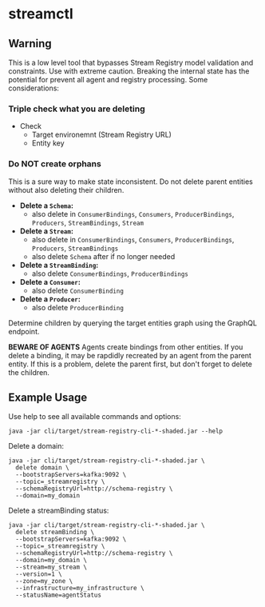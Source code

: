 
# streamctl

## Warning
This is a low level tool that bypasses Stream Registry model validation and constraints. Use with extreme caution. Breaking the internal state has the potential for prevent all agent and registry processing. Some considerations:

### Triple check what you are deleting
* Check
  * Target environemnt (Stream Registry URL)
  * Entity key

### Do NOT create orphans
This is a sure way to make state inconsistent. Do not delete parent entities without also deleting their children.

* **Delete a `Schema`:**
  * also delete in `ConsumerBindings`, `Consumers`, `ProducerBindings`, `Producers`, `StreamBindings`, `Stream`
* **Delete a `Stream`:**
  * also delete in `ConsumerBindings`, `Consumers`, `ProducerBindings`, `Producers`, `StreamBindings`
  * also delete `Schema` after if no longer needed
* **Delete a `StreamBinding`:**
  * also delete `ConsumerBindings`, `ProducerBindings`
* **Delete a `Consumer`:**
  * also delete `ConsumerBinding`
* **Delete a `Producer`:**
  * also delete `ProducerBinding`

Determine children by querying the target entities graph using the GraphQL endpoint.

**BEWARE OF AGENTS** Agents create bindings from other entities. If you delete a binding, it may be rapdidly recreated by an agent from the parent entity. If this is a problem, delete the parent first, but don't forget to delete the children.

## Example Usage

Use help to see all available commands and options:

```shell script
java -jar cli/target/stream-registry-cli-*-shaded.jar --help
```

Delete a domain:

```shell script
java -jar cli/target/stream-registry-cli-*-shaded.jar \
  delete domain \
  --bootstrapServers=kafka:9092 \
  --topic=_streamregistry \
  --schemaRegistryUrl=http://schema-registry \
  --domain=my_domain
```

Delete a streamBinding status:

```shell script
java -jar cli/target/stream-registry-cli-*-shaded.jar \
  delete streamBinding \
  --bootstrapServers=kafka:9092 \
  --topic=_streamregistry \
  --schemaRegistryUrl=http://schema-registry \
  --domain=my_domain \
  --stream=my_stream \
  --version=1 \
  --zone=my_zone \
  --infrastructure=my_infrastructure \
  --statusName=agentStatus
```
